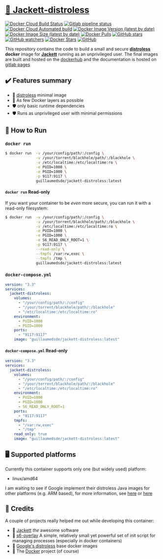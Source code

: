 # [🐋 Jackett-distroless](https://github.com/guillaumedsde/jackett-distroless)

[![Docker Cloud Build Status](https://img.shields.io/docker/cloud/build/guillaumedsde/jackett-distroless)](https://hub.docker.com/r/guillaumedsde/jackett-distroless/builds)
[![Gitlab pipeline status](https://img.shields.io/gitlab/pipeline/guillaumedsde/jackett-distroless?label=documentation)](https://guillaumedsde.gitlab.io/jackett-distroless/)
[![Docker Cloud Automated build](https://img.shields.io/docker/cloud/automated/guillaumedsde/jackett-distroless)](https://hub.docker.com/r/guillaumedsde/jackett-distroless/builds)
[![Docker Image Version (latest by date)](https://img.shields.io/docker/v/guillaumedsde/jackett-distroless)](https://hub.docker.com/r/guillaumedsde/jackett-distroless/tags)
[![Docker Image Size (latest by date)](https://img.shields.io/docker/image-size/guillaumedsde/jackett-distroless)](https://hub.docker.com/r/guillaumedsde/jackett-distroless)
[![Docker Pulls](https://img.shields.io/docker/pulls/guillaumedsde/jackett-distroless)](https://hub.docker.com/r/guillaumedsde/jackett-distroless)
[![GitHub stars](https://img.shields.io/github/stars/guillaumedsde/jackett-distroless?label=Github%20stars)](https://github.com/guillaumedsde/jackett-distroless)
[![GitHub watchers](https://img.shields.io/github/watchers/guillaumedsde/jackett-distroless?label=Github%20Watchers)](https://github.com/guillaumedsde/jackett-distroless)
[![Docker Stars](https://img.shields.io/docker/stars/guillaumedsde/jackett-distroless)](https://hub.docker.com/r/guillaumedsde/jackett-distroless)
[![GitHub](https://img.shields.io/github/license/guillaumedsde/jackett-distroless)](https://github.com/guillaumedsde/jackett-distroless/blob/master/LICENSE.md)

This repository contains the code to build a small and secure **[distroless](https://github.com/GoogleContainerTools/distroless)** **docker** image for **[Jackett](https://github.com/Jackett/Jackett)** running as an unprivileged user.
The final images are built and hosted on the [dockerhub](https://hub.docker.com/r/guillaumedsde/jackett-distroless) and the documentation is hosted on [gitlab pages](https://guillaumedsde.gitlab.io/jackett-distroless/)

## ✔️ Features summary

- 🥑 [distroless](https://github.com/GoogleContainerTools/distroless) minimal image
- 🤏 As few Docker layers as possible
- 🛡️ only basic runtime dependencies
- 🛡️ Runs as unprivileged user with minimal permissions

## 🏁 How to Run

### `docker run`

```bash
$ docker run  -v /your/config/path/:/config \
              -v /your/torrent/blackhole/path/:/blackhole \
              -v /etc/localtime:/etc/localtime:ro \
              -e PUID=1000 \
              -e PGID=1000 \
              -p 9117:9117 \
              guillaumedsde/jackett-distroless:latest
```

#### `docker run` Read-only

If you want your container to be _even_ more secure, you can run it with a read-only filesystem:

```bash
$ docker run  -v /your/config/path/:/config \
              -v /your/torrent/blackhole/path/:/blackhole \
              -v /etc/localtime:/etc/localtime:ro \
              -e PUID=1000 \
              -e PGID=1000 \
              -e S6_READ_ONLY_ROOT=1 \
              -p 9117:9117 \
              --read-only \
              --tmpfs /var:rw,exec \
              --tmpfs /tmp \
              guillaumedsde/jackett-distroless:latest
```

### `docker-compose.yml`

```yaml
version: "3.3"
services:
  jackett-distroless:
    volumes:
      - "/your/config/path/:/config"
      - "/your/torrent/blackhole/path/:/blackhole"
      - "/etc/localtime:/etc/localtime:ro"
    environment:
      - PUID=1000
      - PGID=1000
    ports:
      - "9117:9117"
    image: "guillaumedsde/jackett-distroless:latest"
```

#### `docker-compose.yml` Read-only

```yaml
version: "3.3"
services:
  jackett-distroless:
    volumes:
      - "/your/config/path/:/config"
      - "/your/torrent/blackhole/path/:/blackhole"
      - "/etc/localtime:/etc/localtime:ro"
    environment:
      - PUID=1000
      - PGID=1000
      - S6_READ_ONLY_ROOT=1
    ports:
      - "9117:9117"
    tmpfs:
      - "/var:rw,exec"
      - "/tmp"
    read_only: true
    image: "guillaumedsde/jackett-distroless:latest"
```

## 🖥️ Supported platforms

Currently this container supports only one (but widely used) platform:

- linux/amd64

I am waiting to see if Google implement their distroless Java images for other platforms (e.g. ARM based), for more information, see [here](https://github.com/GoogleContainerTools/distroless/issues/406) or [here](https://github.com/GoogleContainerTools/distroless/issues/377)

## 🙏 Credits

A couple of projects really helped me out while developing this container:

- 💽 [Jackett](https://github.com/Jackett/Jackett) _the_ awesome software
- 🏁 [s6-overlay](https://github.com/just-containers/s6-overlay) A simple, relatively small yet powerful set of init script for managing processes (especially in docker containers)
- 🥑 [Google's distroless](https://github.com/GoogleContainerTools/distroless) base docker images
- 🐋 The [Docker](https://github.com/docker) project (of course)
